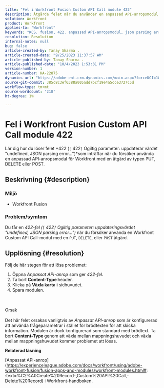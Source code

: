 ```yaml
---
title: "Fel i Workfront Fusion Custom API Call module 422"
description: Åtgärda felet när du använder en anpassad API-anropsmodul för Workfront med en åtgärd för PUT, DELETE eller POST.
solution: Workfront
product: Workfront
applies-to: "Workfront"
keywords: "KCS, fusion, 422, anpassad API-anropsmodul, json parsing error, workfront"
resolution: Resolution
internal-notes: null
bug: false
article-created-by: Tanay Sharma .
article-created-date: "9/25/2023 11:37:57 AM"
article-published-by: Tanay Sharma .
article-published-date: "10/4/2023 1:53:31 PM"
version-number: 1
article-number: KA-22875
dynamics-url: "https://adobe-ent.crm.dynamics.com/main.aspx?forceUCI=1&pagetype=entityrecord&etn=knowledgearticle&id=4080c5f7-975b-ee11-be6f-6045bd006295"
source-git-commit: 385c8c3ef6388a005add7bcf19e4a5cce3727c5d
workflow-type: tm+mt
source-wordcount: '218'
ht-degree: 1%

---
```


# Fel i Workfront Fusion Custom API Call module 422


Lär dig hur du löser felet *422 (`[` 422`]`  Ogiltig parameter: uppdaterar värdet &quot;undefined, JSON parsing error...&quot;)*som inträffar när du försöker använda en anpassad API-anropsmodul för Workfront med en åtgärd av typen PUT, DELETE eller POST.

## Beskrivning {#description}


### Miljö

- Workfront Fusion




### Problem/symtom

Du får en *422-fel (`[` 422`]`  Ogiltig parameter: uppdateringsvärdet &quot;undefined, JSON parsing error...&quot;)* när du försöker använda en Workfront Custom API Call-modul med en `PUT`, `DELETE`, eller `POST` åtgärd.


## Upplösning {#resolution}


Följ de här stegen för att lösa problemet:



1. Öppna *Anpassat API-anrop* som ger *422-fel*.
2. Ta bort <b>Content-Type </b>header.
3. Klicka på <b>Växla karta</b> i sidhuvudet.
4. Spara modulen.



<br><br>Orsak<br><br>
Det här felet orsakas vanligtvis av *Anpassat API-anrop* som är konfigurerad att använda frågeparametrar i stället för brödtexten för att skicka information. Modulen är dock konfigurerad som standard med brödtext. Ta bort <b>Content-Type </b>genom att växla mellan mappningshuvudet och växla mellan mappningshuvudet kommer problemet att lösas.



<b>Relaterad läsning</b>

[Anpassat API-anrop](https://experienceleague.adobe.com/docs/workfront/using/adobe-workfront-fusion/fusion-apps-and-modules/workfront-modules.html#: :text=%C2%A0Create%20Record-,Custom%20API%20Call,-Delete%20Record) i Workfront-handboken.
